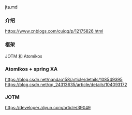 jta.md

### 介绍
https://www.cnblogs.com/cuiqq/p/12175826.html

### 框架
JOTM 和 Atomikos

### Atomikos + spring XA
https://blog.csdn.net/nandao158/article/details/108549395
https://blog.csdn.net/qq_24313635/article/details/104093172

### JOTM
https://developer.aliyun.com/article/39049